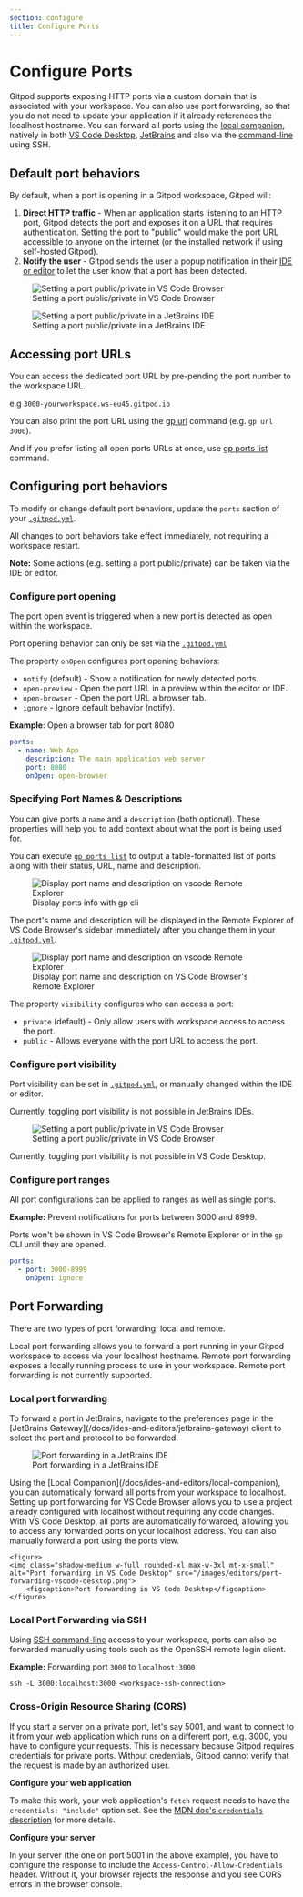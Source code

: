 ```yaml
---
section: configure
title: Configure Ports
---
```


<script context="module">
  export const prerender = true;
  import IdeToggle from "$lib/components/docs/ide-toggle.svelte";
</script>

# Configure Ports

Gitpod supports exposing HTTP ports via a custom domain that is associated with your workspace. You can also use port forwarding, so that you do not need to update your application if it already references the localhost hostname. You can forward all ports using the [local companion](/docs/ides-and-editors/local-companion), natively in both [VS Code Desktop](/docs/ides-and-editors/vscode), [JetBrains](/docs/ides-and-editors/jetbrains-gateway) and also via the [command-line](/docs/ides-and-editors/command-line) using SSH.

## Default port behaviors

By default, when a port is opening in a Gitpod workspace, Gitpod will:

1. **Direct HTTP traffic** - When an application starts listening to an HTTP port, Gitpod detects the port and exposes it on a URL that requires authentication. Setting the port to "public" would make the port URL accessible to anyone on the internet (or the installed network if using self-hosted Gitpod).
1. **Notify the user** - Gitpod sends the user a popup notification in their [IDE or editor](/docs/ides-and-editors) to let the user know that a port has been detected.

<figure>
<img class="shadow-medium w-full rounded-xl max-w-3xl mt-x-small" alt="Setting a port public/private in VS Code Browser" src="/images/editors/port-notification-vscode.png">
    <figcaption>Setting a port public/private in VS Code Browser</figcaption>
</figure>

<figure>
<img class="shadow-medium w-full rounded-xl max-w-3xl mt-x-small" alt="Setting a port public/private in a JetBrains IDE" src="/images/jetbrains-gateway/jetbrains-notification.png">
    <figcaption>Setting a port public/private in a JetBrains IDE</figcaption>
</figure>

## Accessing port URLs

You can access the dedicated port URL by pre-pending the port number to the workspace URL.

e.g `3000-yourworkspace.ws-eu45.gitpod.io`

You can also print the port URL using the [gp url](/docs/command-line-interface) command (e.g. `gp url 3000`).

And if you prefer listing all open ports URLs at once, use [gp ports list](/docs/command-line-interface) command.

## Configuring port behaviors

To modify or change default port behaviors, update the `ports` section of your [`.gitpod.yml`](/docs/references/gitpod-yml).

All changes to port behaviors take effect immediately, not requiring a workspace restart.

**Note:** Some actions (e.g. setting a port public/private) can be taken via the IDE or editor.

### Configure port opening

The port open event is triggered when a new port is detected as open within the workspace.

Port opening behavior can only be set via the [`.gitpod.yml`](/docs/references/gitpod-yml)

The property `onOpen` configures port opening behaviors:

- `notify` (default) - Show a notification for newly detected ports.
- `open-preview` - Open the port URL in a preview within the editor or IDE.
- `open-browser` - Open the port URL a browser tab.
- `ignore` - Ignore default behavior (notify).

**Example**: Open a browser tab for port 8080

```yaml
ports:
  - name: Web App
    description: The main application web server
    port: 8080
    onOpen: open-browser
```

### Specifying Port Names & Descriptions

You can give ports a `name` and a `description` (both optional). These properties will help you to add context about what the port is being used for.

You can execute [`gp ports list`](/docs/command-line-interface#list-1) to output a table-formatted list of ports along with their status, URL, name and description.

<figure>
    <img class="shadow-medium w-full rounded-xl max-w-3xl mt-x-small" alt="Display port name and description on vscode Remote Explorer" src="/images/docs/ports-with-name-cmd.png" />
    <figcaption>Display ports info with gp cli</figcaption>
</figure>

The port's name and description will be displayed in the Remote Explorer of VS Code Browser's sidebar immediately after you change them in your [`.gitpod.yml`](/docs/references/gitpod-yml).

<figure>
    <img class="shadow-medium w-full rounded-xl max-w-3xl mt-x-small" alt="Display port name and description on vscode Remote Explorer" src="/images/docs/ports-with-name-vscode.png" />
    <figcaption>Display port name and description on VS Code Browser's Remote Explorer</figcaption>
</figure>

The property `visibility` configures who can access a port:

- `private` (default) - Only allow users with workspace access to access the port.
- `public` - Allows everyone with the port URL to access the port.

### Configure port visibility

Port visibility can be set in [`.gitpod.yml`](/docs/references/gitpod-yml), or manually changed within the IDE or editor.

<IdeToggle id="ide-toggle-ports">

<div slot="jetbrains">
Currently, toggling port visibility is not possible in JetBrains IDEs.
</div>

<div slot="vscodebrowser">
    <figure>
    <img class="shadow-medium w-full rounded-xl max-w-3xl mt-x-small" alt="Setting a port public/private in VS Code Browser" src="/images/editors/toggle-port-visibility-vscode.png">
        <figcaption>Setting a port public/private in VS Code Browser</figcaption>
    </figure>
</div>

<div slot="vscodedesktop">
Currently, toggling port visibility is not possible in VS Code Desktop.
</div>

</IdeToggle>

### Configure port ranges

All port configurations can be applied to ranges as well as single ports.

**Example:** Prevent notifications for ports between 3000 and 8999.

Ports won't be shown in VS Code Browser's Remote Explorer or in the `gp` CLI until they are opened.

```yaml
ports:
  - port: 3000-8999
    onOpen: ignore
```

## Port Forwarding

There are two types of port forwarding: local and remote.

Local port forwarding allows you to forward a port running in your Gitpod workspace to access via your localhost hostname. Remote port forwarding exposes a locally running process to use in your workspace. Remote port forwarding is not currently supported.

### Local port forwarding

<IdeToggle id="ide-toggle-ports">

<div slot="jetbrains">
    To forward a port in JetBrains, navigate to the preferences page in the [JetBrains Gateway](/docs/ides-and-editors/jetbrains-gateway) client to select the port and protocol to be forwarded.
    <figure>
    <img class="shadow-medium w-full rounded-xl max-w-3xl mt-x-small" alt="Port forwarding in a JetBrains IDE" src="/images/jetbrains-gateway/port-forward-jetbrains.png">
        <figcaption>Port forwarding in a JetBrains IDE</figcaption>
    </figure>
</div>

<div slot="vscodebrowser">
    Using the [Local Companion](/docs/ides-and-editors/local-companion), you can automatically forward all ports from your workspace to localhost. Setting up port forwarding for VS Code Browser allows you to use a project already configured with localhost without requiring any code changes.
</div>

<div slot="vscodedesktop">
    With VS Code Desktop, all ports are automatically forwarded, allowing you to access any forwarded ports on your localhost address. You can also manually forward a port using the ports view.

    <figure>
    <img class="shadow-medium w-full rounded-xl max-w-3xl mt-x-small" alt="Port forwarding in VS Code Desktop" src="/images/editors/port-forwarding-vscode-desktop.png">
        <figcaption>Port forwarding in VS Code Desktop</figcaption>
    </figure>

</div>

</IdeToggle>

### Local Port Forwarding via SSH

Using [SSH command-line](/docs/ides-and-editors/command-line) access to your workspace, ports can also be forwarded manually using tools such as the OpenSSH remote login client.

**Example:** Forwarding port `3000` to `localhost:3000`

`ssh -L 3000:localhost:3000 <workspace-ssh-connection>`

### Cross-Origin Resource Sharing (CORS)

If you start a server on a private port, let's say 5001, and want to connect to it from your web application which runs on a different port, e.g. 3000, you have to configure your requests. This is necessary because Gitpod requires credentials for private ports. Without credentials, Gitpod cannot verify that the request is made by an authorized user.

**Configure your web application**

To make this work, your web application's `fetch` request needs to have the `credentials: "include"` option set. See the [MDN doc's `credentials` description](https://developer.mozilla.org/en-US/docs/Web/API/fetch) for more details.

**Configure your server**

In your server (the one on port 5001 in the above example), you have to configure the response to include the `Access-Control-Allow-Credentials` header. Without it, your browser rejects the response and you see CORS errors in the browser console.
